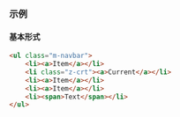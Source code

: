 ### 示例
#### 基本形式

<div class="m-example"></div>

```html
<ul class="m-navbar">
    <li><a>Item</a></li>
    <li class="z-crt"><a>Current</a></li>
    <li><a>Item</a></li>
    <li><a>Item</a></li>
    <li><span>Text</span></li>
</ul>
```
